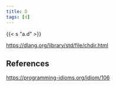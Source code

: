 ```yaml
---
title: D
tags: [d]
---
```


{{< s "a.d" >}}

<https://dlang.org/library/std/file/chdir.html>

## References

<https://programming-idioms.org/idiom/106>
